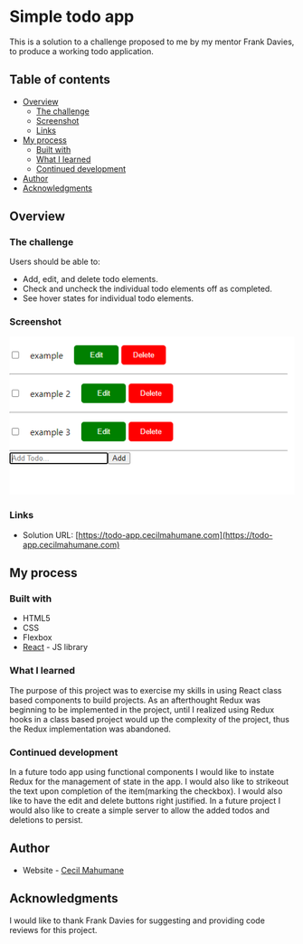 # Simple todo app 

This is a solution to a challenge proposed to me by my mentor Frank Davies, to produce a working todo application.

## Table of contents

- [Overview](#overview)
  - [The challenge](#the-challenge)
  - [Screenshot](#screenshot)
  - [Links](#links)
- [My process](#my-process)
  - [Built with](#built-with)
  - [What I learned](#what-i-learned)
  - [Continued development](#continued-development)
- [Author](#author)
- [Acknowledgments](#acknowledgments)

## Overview

### The challenge

Users should be able to:

- Add, edit, and delete todo elements. 
- Check and uncheck the individual todo elements off as completed.
- See hover states for individual todo elements.

### Screenshot

![](./todo-screenshot.png)

### Links

- Solution URL: [https://todo-app.cecilmahumane.com](https://todo-app.cecilmahumane.com)

## My process

### Built with

- HTML5
- CSS
- Flexbox
- [React](https://reactjs.org/) - JS library


### What I learned

The purpose of this project was to exercise my skills in using React class based components to build projects. As an afterthought Redux was beginning to be implemented in the project, until I realized using Redux hooks in a class based project would up the complexity of the project, thus the Redux implementation was abandoned. 

### Continued development

In a future todo app using functional components I would like to instate Redux for the management of state in the app. I would also like to strikeout the text upon completion of the item(marking the checkbox). I would also like to have the edit and delete buttons right justified. In a future project I would also like to create a simple server to allow the added todos and deletions to persist.

## Author

- Website - [Cecil Mahumane](https://home.cecilmahumane.com)

## Acknowledgments

I would like to thank Frank Davies for suggesting and providing code reviews for this project.